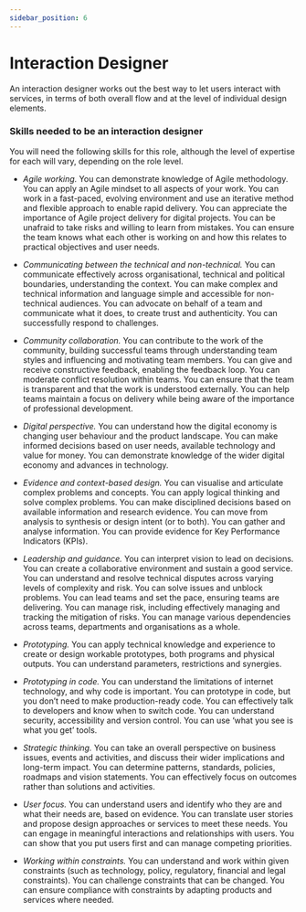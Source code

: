 ```yaml
---
sidebar_position: 6
---
```

# Interaction Designer

An interaction designer works out the best way to let users interact with services, in terms of both overall flow and at the level of individual design elements.

### Skills needed to be an interaction designer  

You will need the following skills for this role, although the level of expertise for each will vary, depending on the role level.

- _*Agile working.*_ You can demonstrate knowledge of Agile methodology. You can apply an Agile mindset to all aspects of your work. You can work in a fast-paced, evolving environment and use an iterative method and flexible approach to enable rapid delivery. You can appreciate the importance of Agile project delivery for digital projects. You can be unafraid to take risks and willing to learn from mistakes. You can ensure the team knows what each other is working on and how this relates to practical objectives and user needs.

- _*Communicating between the technical and non-technical.*_ You can communicate effectively across organisational, technical and political boundaries, understanding the context. You can make complex and technical information and language simple and accessible for non-technical audiences. You can advocate on behalf of a team and communicate what it does, to create trust and authenticity. You can successfully respond to challenges.

- _*Community collaboration.*_ You can contribute to the work of the community, building successful teams through understanding team styles and influencing and motivating team members. You can give and receive constructive feedback, enabling the feedback loop. You can moderate conflict resolution within teams. You can ensure that the team is transparent and that the work is understood externally. You can help teams maintain a focus on delivery while being aware of the importance of professional development.

- _*Digital perspective.*_ You can understand how the digital economy is changing user behaviour and the product landscape. You can make informed decisions based on user needs, available technology and value for money. You can demonstrate knowledge of the wider digital economy and advances in technology.

- _*Evidence and context-based design.*_ You can visualise and articulate complex problems and concepts. You can apply logical thinking and solve complex problems. You can make disciplined decisions based on available information and research evidence. You can move from analysis to synthesis or design intent (or to both). You can gather and analyse information. You can provide evidence for Key Performance Indicators (KPIs).

- _*Leadership and guidance.*_ You can interpret vision to lead on decisions. You can create a collaborative environment and sustain a good service. You can understand and resolve technical disputes across varying levels of complexity and risk. You can solve issues and unblock problems. You can lead teams and set the pace, ensuring teams are delivering. You can manage risk, including effectively managing and tracking the mitigation of risks. You can manage various dependencies across teams, departments and organisations as a whole.

- _*Prototyping.*_ You can apply technical knowledge and experience to create or design workable prototypes, both programs and physical outputs. You can understand parameters, restrictions and synergies.

- _*Prototyping in code.*_ You can understand the limitations of internet technology, and why code is important. You can prototype in code, but you don’t need to make production-ready code. You can effectively talk to developers and know when to switch code. You can understand security, accessibility and version control. You can use ‘what you see is what you get’ tools.

- _*Strategic thinking.*_ You can take an overall perspective on business issues, events and activities, and discuss their wider implications and long-term impact. You can determine patterns, standards, policies, roadmaps and vision statements. You can effectively focus on outcomes rather than solutions and activities.

- _*User focus.*_ You can understand users and identify who they are and what their needs are, based on evidence. You can translate user stories and propose design approaches or services to meet these needs. You can engage in meaningful interactions and relationships with users. You can show that you put users first and can manage competing priorities.

- _*Working within constraints.*_ You can understand and work within given constraints (such as technology, policy, regulatory, financial and legal constraints). You can challenge constraints that can be changed. You can ensure compliance with constraints by adapting products and services where needed.
